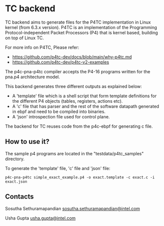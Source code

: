 # TC backend

TC backend aims to generate files for the P4TC implementation in Linux kernel (from 6.3.x version). P4TC is an implementation of the Programming Protocol-independent Packet Processors (P4) that is kernel based, building on top of Linux TC.

For more info on P4TC, Please refer:

* https://github.com/p4tc-dev/docs/blob/main/why-p4tc.md
* https://github.com/p4tc-dev/p4tc-v2-examples

The p4c-pna-p4tc compiler accepts the P4-16 programs written for the pna.p4 architecture model.

This backend generates three different outputs as explained below:

* A 'template' file which is a shell script that form template definitions for the different P4 objects (tables, registers, actions etc).
* A 'c' file that has parser and the rest of the software datapath generated in ebpf and need to be compiled into binaries.
* A 'json' introspection file used for control plane.

The backend for TC reuses code from the p4c-ebpf for generating c file. 

## How to use it?

The sample p4 programs are located in the "testdata/p4tc_samples" directory.

To generate the 'template' file, 'c' file and 'json' file:

    p4c-pna-p4tc simple_exact_example.p4 -o exact.template -c exact.c -i exact.json

## Contacts

Sosutha Sethuramapandian <sosutha.sethuramapandian@intel.com>

Usha Gupta <usha.gupta@intel.com>
